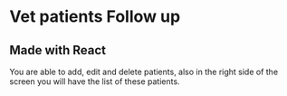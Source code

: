# Vet patients Follow up
## Made with React
You are able to add, edit and delete patients, also in the right side of the screen you will have the list of these patients.
